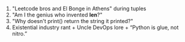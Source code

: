 1. "Leetcode bros and El Bonge in Athens" during tuples
2. "Am I the genius who invented __len__?"
3. "Why doesn't print() return the string it printed?"
4. Existential industry rant + Uncle DevOps lore + “Python is glue, not nitro.”
